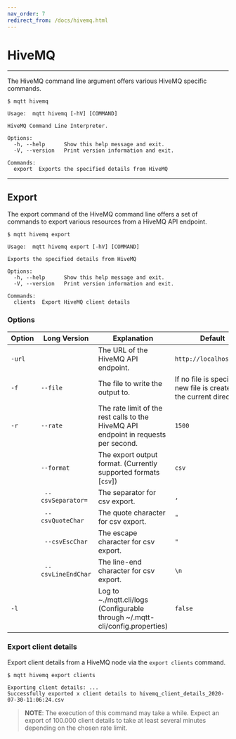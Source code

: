```yaml
---
nav_order: 7
redirect_from: /docs/hivemq.html
---
```


# HiveMQ

***

The HiveMQ command line argument offers various HiveMQ specific commands.

```
$ mqtt hivemq

Usage:  mqtt hivemq [-hV] [COMMAND]

HiveMQ Command Line Interpreter.

Options:
  -h, --help      Show this help message and exit.
  -V, --version   Print version information and exit.

Commands:
  export  Exports the specified details from HiveMQ
```

***

## Export

The export command of the HiveMQ command line offers a set of commands to export various resources from a HiveMQ API
endpoint.

```
$ mqtt hivemq export

Usage:  mqtt hivemq export [-hV] [COMMAND]

Exports the specified details from HiveMQ

Options:
  -h, --help      Show this help message and exit.
  -V, --version   Print version information and exit.

Commands:
  clients  Export HiveMQ client details
```

### Options

| Option | Long Version        | Explanation                                                                         | Default                                                                 |
|--------|---------------------|-------------------------------------------------------------------------------------|-------------------------------------------------------------------------|
| `-url` |                     | The URL of the HiveMQ API endpoint.                                                 | `http://localhost:8888`                                                 |
| `-f`   | `--file`            | The file to write the output to.                                                    | If no file is specified a new file is created in the current directory. |
| `-r`   | `--rate`            | The rate limit of the rest calls to the HiveMQ API endpoint in requests per second. | `1500`                                                                  |
|        | `--format`          | The export output format. (Currently supported formats [`csv`])                     | `csv`                                                                   |
|        | ` --csvSeparator=`  | The separator for csv export.                                                       | `,`                                                                     |
|        | ` --csvQuoteChar`   | The quote character for csv export.                                                 | `"`                                                                     |
|        | ` --csvEscChar`     | The escape character for csv export.                                                | `"`                                                                     |
|        | ` --csvLineEndChar` | The line-end character for csv export.                                              | `\n`                                                                    |
| `-l`   |                     | Log to ~./mqtt.cli/logs (Configurable through ~/.mqtt-cli/config.properties)        | `false`                                                                 |

### Export client details

Export client details from a HiveMQ node via the `export clients` command.

```
$ mqtt hivemq export clients 

Exporting client details: ...
Successfully exported x client details to hivemq_client_details_2020-07-30-11:06:24.csv
```

> **NOTE**: The execution of this command may take a while. Expect an export of 100.000 client details to take at least
> several minutes depending on the chosen rate limit.
